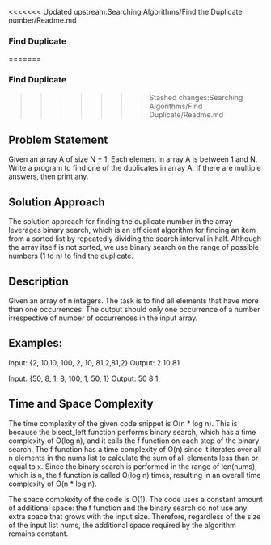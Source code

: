 <<<<<<< Updated upstream:Searching Algorithms/Find the Duplicate number/Readme.md
### Find Duplicate
=======
### Find Duplicate 
>>>>>>> Stashed changes:Searching Algorithms/Find Duplicate/Readme.md

## Problem Statement
Given an array A of size N + 1. Each element in array A is between 1 and N. Write a program to find one of the duplicates in array A. If there are multiple answers, then print any.

## Solution Approach
The solution approach for finding the duplicate number in the array leverages binary search, which is an efficient algorithm for finding an item from a sorted list by repeatedly dividing the search interval in half. Although the array itself is not sorted, we use binary search on the range of possible numbers (1 to n) to find the duplicate.

## Description
Given an array of n integers. The task is to find all elements that have more than one occurrences. The output should only one occurrence of a number irrespective of number of occurrences in the input array.


## Examples: 

Input: {2, 10,10, 100, 2, 10, 81,2,81,2}
Output: 2 10 81


Input: {50, 8, 1, 8, 100, 1, 50, 1}
Output: 50 8 1

## Time and Space Complexity
The time complexity of the given code snippet is O(n * log n). This is because the bisect_left function performs binary search, which has a time complexity of O(log n), and it calls the f function on each step of the binary search. The f function has a time complexity of O(n) since it iterates over all n elements in the nums list to calculate the sum of all elements less than or equal to x. Since the binary search is performed in the range of len(nums), which is n, the f function is called O(log n) times, resulting in an overall time complexity of O(n * log n).

The space complexity of the code is O(1). The code uses a constant amount of additional space: the f function and the binary search do not use any extra space that grows with the input size. Therefore, regardless of the size of the input list nums, the additional space required by the algorithm remains constant.